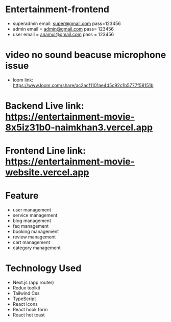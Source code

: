 # Entertainment-frontend

* superadmin email:  super@gmail.com pass=123456 
* admin email = admin@gmail.com pass= 123456 
* user email = anamul@gmail.com pass = 123456

# video no sound beacuse microphone issue 
* loom link: https://www.loom.com/share/ac2acf1101ae4d5c92c1b5777f58151b

# Backend Live link: https://entertainment-movie-8x5iz31b0-naimkhan3.vercel.app
# Frontend Line link: https://entertainment-movie-website.vercel.app


# Feature
* user management
* service management
* blog management
* faq management
* booking management
* review management
* cart management
* category management

# Technology Used
* Next.js (app router)
* Redux toolkit
* Tailwind Css
* TypeScript
* React Icons
* React hook form
* React hot toast
